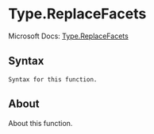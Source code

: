 ---
---

# Type.ReplaceFacets

Microsoft Docs: [Type.ReplaceFacets](https://docs.microsoft.com/en-us/powerquery-m/type-replacefacets)

## Syntax

```powerquery-m
Syntax for this function.
```

## About

About this function.

